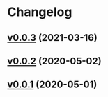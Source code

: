 # Changelog

## [v0.0.3](https://github.com/madeiras/fib-retracement/releases/tag/vv0.0.3) (2021-03-16)

## [v0.0.2](https://github.com/madeiras/fib-retracement/releases/tag/v0.0.2) (2020-05-02)

## [v0.0.1](https://github.com/madeiras/fib-retracement/releases/tag/v0.0.1) (2020-05-01)
